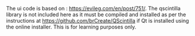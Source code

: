 The ui code is based on : https://evileg.com/en/post/751/.
The qscintilla library is not included here as it must be compiled and installed as per the instructions at https://github.com/brCreate/QScintilla if Qt is installed using the online installer.
This is for learning purposes only. 

